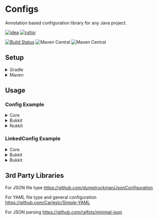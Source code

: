 # Configs
Annotation based configuration library for any Java project.

[![idea](https://www.elegantobjects.org/intellij-idea.svg)](https://www.jetbrains.com/idea/)
[![rultor](https://www.rultor.com/b/yegor256/rultor)](https://www.rultor.com/p/portlek/configs)

[![Build Status](https://travis-ci.com/portlek/configs.svg?branch=master)](https://travis-ci.com/portlek/configs)
![Maven Central](https://img.shields.io/maven-central/v/io.github.portlek/configs-core?label=configs-core)
![Maven Central](https://img.shields.io/maven-central/v/io.github.portlek/configs-bukkit?label=configs-bukkit)
## Setup

<details>
<summary>Gradle</summary>

```gradle
plugins {
    id "com.github.johnrengelman.shadow" version "5.2.0"
}

repositories {
    mavenCentral()
}

dependencies {
    // For the all project type
    implementation("io.github.portlek:configs-core:${version}")
    // For the bukkit projects
    implementation("io.github.portlek:configs-bukkit:${version}")
    // For the nukkit projects
    implementation("io.github.portlek:configs-nukkit:${version}")
}

shadowJar {
    relocate('io.github.portlek.configs', "your.package.path.to.relocate")
    // other stuffs.
}
```
</details>

<details>
<summary>Maven</summary>

```xml
<dependencies>
    <!-- For the all project type -->
    <dependency>
      <groupId>io.github.portlek</groupId>
      <artifactId>configs-core</artifactId>
      <version>${version}</version>
    </dependency>
    <!-- For the bukkit projects -->
    <dependency>
      <groupId>io.github.portlek</groupId>
      <artifactId>configs-bukkit</artifactId>
      <version>${version}</version>
    </dependency>
    <!-- For the nukkit projects -->
    <dependency>
      <groupId>io.github.portlek</groupId>
      <artifactId>configs-nukkit</artifactId>
      <version>${version}</version>
    </dependency>
</dependencies>
```

Also you have to make relocation for the library with;

```xml
<plugin>
    <groupId>org.apache.maven.plugins</groupId>
    <artifactId>maven-shade-plugin</artifactId>
    <version>3.2.2</version>
    <configuration>
        <!-- Other settings -->
        <relocations>
            <relocation>
                <pattern>io.github.portlek.configs</pattern>
                <!-- Replace this -->
                <shadedPattern>[YOUR PACKAGE].configs</shadedPattern>
            </relocation>
        </relocations>
    </configuration>
    <executions>
        <execution>
            <phase>package</phase>
            <goals>
                <goal>shade</goal>
            </goals>
        </execution>
    </executions>
</plugin>
```
</details>

## Usage

### Config Example

<details>
<summary>Core</summary>

```java
import io.github.portlek.configs.FileManaged;
import io.github.portlek.configs.ConfigSection;

@Config(
  name = "config"
)
public final class TestConfig extends FileManaged {

  @Instance
  public final TestConfig.TestSection testSection = new TestConfig.TestSection();

  @Value
  public String test = "test";

  @Section(path = "test-section")
  public final class TestSection extends ConfigSection {

    @Value
    public String test_section_string = "test";

  }

}
```

The result will be like that;

```yml
test: 'test'
test-section:
  test-section-string: 'test'
```
</details>

<details>
<summary>Bukkit</summary>

```java
import io.github.portlek.configs.BukkitManaged;
import io.github.portlek.configs.BukkitSection;

@Config(
  name = "config"
)
public final class TestConfig extends BukkitManaged {

  @Instance
  public final TestConfig.TestSection testSection = new TestConfig.TestSection();

  @Value
  public String test = "test";

  @Section(path = "test-section")
  public final class TestSection extends BukkitSection {

    @Value
    public String test_section_string = "test";

  }

}
```

The result will be like that;

```yml
test: 'test'
test-section:
  test-section-string: 'test'
```
</details>

<details>
<summary>Nukkit</summary>

```java
import io.github.portlek.configs.NukkitManaged;
import io.github.portlek.configs.NukkitSection;

@Config(
  name = "config"
)
public final class TestConfig extends NukkitManaged {

  @Instance
  public final TestConfig.TestSection testSection = new TestConfig.TestSection();

  @Value
  public String test = "test";

  @Section(path = "test-section")
  public final class TestSection extends NukkitSection {

    @Value
    public String test_section_string = "test";

  }

}
```

The result will be like that;

```yml
test: 'test'
test-section:
  test-section-string: 'test'
```
</details>

### LinkedConfig Example

<details>
<summary>Core</summary>

```java
import io.github.portlek.configs.LinkedFileManaged;
import io.github.portlek.configs.util.MapEntry;

@LinkedConfig(configs = {
  @Config(
    name = "en"
  ),
  @Config(
    name = "tr"
  ),
})
public final class TestLinkedConfig extends LinkedFileManaged {

  public TestLinkedConfig(@NotNull final TestConfig testConfig) {
    super(testConfig.language, MapEntry.from("config", testConfig));
  }

  @NotNull
  public TestConfig getConfig() {
    return (TestConfig) this.pull("config");
  }

  @Value
  public String same_in_every_language = match(s -> 
      Optional.of("Same in every language!")
  );

  @Value
  public String test = match(s -> {
    if (s.equals("en")) {
      return Optional.of("English words!");
    } else if (s.equals("tr")) {
      return Optional.of("Türkçe kelimeler!");
    }
    return Optional.empty();
  });

}
```

The result will be like that;

(en.yml file)
```yml
test: 'English words!'
same-in-every-language: 'Same in every language!'
```
(tr.yml file)
```yml
test: 'Türkçe kelimeler!'
same-in-every-language: 'Same in every language!'
```
</details>

<details>
<summary>Bukkit</summary>

```java
import io.github.portlek.configs.BukkitLinkedManaged;
import io.github.portlek.configs.util.MapEntry;

@LinkedConfig(configs = {
  @Config(
    name = "en"
  ),
  @Config(
    name = "tr"
  ),
})
public final class TestLinkedConfig extends BukkitLinkedManaged {

  public TestLinkedConfig(@NotNull final TestConfig testConfig) {
    super(testConfig.language, MapEntry.from("config", testConfig));
  }

  @NotNull
  public TestConfig getConfig() {
    return (TestConfig) this.pull("config");
  }

  @Value
  public String same_in_every_language = match(s -> 
      Optional.of("Same in every language!")
  );

  @Value
  public String test = match(s -> {
    if (s.equals("en")) {
      return Optional.of("English words!");
    } else if (s.equals("tr")) {
      return Optional.of("Türkçe kelimeler!");
    }
    return Optional.empty();
  });

}
```

The result will be like that;

(en.yml file)
```yml
test: 'English words!'
same-in-every-language: 'Same in every language!'
```
(tr.yml file)
```yml
test: 'Türkçe kelimeler!'
same-in-every-language: 'Same in every language!'
```
</details>

<details>
<summary>Bukkit</summary>

```java
import io.github.portlek.configs.NukkitLinkedManaged;
import io.github.portlek.configs.util.MapEntry;

@LinkedConfig(configs = {
  @Config(
    name = "en"
  ),
  @Config(
    name = "tr"
  ),
})
public final class TestLinkedConfig extends NukkitLinkedManaged {

  public TestLinkedConfig(@NotNull final TestConfig testConfig) {
    super(testConfig.language, MapEntry.from("config", testConfig));
  }

  @NotNull
  public TestConfig getConfig() {
    return (TestConfig) this.pull("config");
  }

  @Value
  public String same_in_every_language = match(s -> 
      Optional.of("Same in every language!")
  );

  @Value
  public String test = match(s -> {
    if (s.equals("en")) {
      return Optional.of("English words!");
    } else if (s.equals("tr")) {
      return Optional.of("Türkçe kelimeler!");
    }
    return Optional.empty();
  });

}
```

The result will be like that;

(en.yml file)
```yml
test: 'English words!'
same-in-every-language: 'Same in every language!'
```
(tr.yml file)
```yml
test: 'Türkçe kelimeler!'
same-in-every-language: 'Same in every language!'
```
</details>

## 3rd Party Libraries
For JSON file type https://github.com/dumptruckman/JsonConfiguration

For YAML file type and general configuration https://github.com/Carleslc/Simple-YAML

For JSON parsing https://github.com/ralfstx/minimal-json
